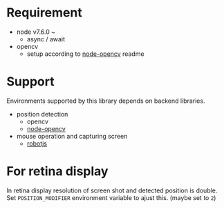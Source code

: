# Requirement

- node v7.6.0 ~
  - async / await
- opencv
  - setup according to [node-opencv](https://github.com/peterbraden/node-opencv) readme

# Support
Environments supported by this library depends on backend libraries.

- position detection
  - opencv
  - [node-opencv](https://github.com/peterbraden/node-opencv)
- mouse operation and capturing screen
  - [robotjs](https://github.com/octalmage/robotjs)

# For retina display
In retina display resolution of screen shot and detected position is double.
Set `POSITION_MODIFIER` environment variable to ajust this. (maybe set to `2`)
